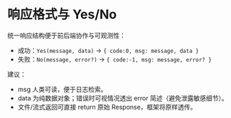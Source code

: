 # 响应格式与 Yes/No

统一响应结构便于前后端协作与可观测性：

-   成功：`Yes(message, data)` → `{ code:0, msg: message, data }`
-   失败：`No(message, error?)` → `{ code:-1, msg: message, error? }`

建议：

-   msg 人类可读，便于日志检索。
-   data 为纯数据对象；错误时可视情况透出 error 简述（避免泄露敏感细节）。
-   文件/流式返回可直接 return 原始 Response，框架将原样透传。
